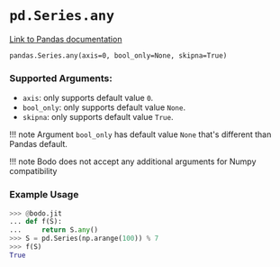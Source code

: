# `pd.Series.any`

[Link to Pandas documentation](https://pandas.pydata.org/docs/reference/api/pandas.Series.any.html)

`pandas.Series.any(axis=0, bool_only=None, skipna=True)`

### Supported Arguments:
 * `axis`: only supports default value `0`.
 * `bool_only`: only supports default value `None`.
 * `skipna`: only supports default value `True`.

!!! note
	Argument `bool_only` has default value `None` that's different than Pandas default.

!!! note
    Bodo does not accept any additional arguments for Numpy
    compatibility

### Example Usage

``` py
>>> @bodo.jit
... def f(S):
...     return S.any()
>>> S = pd.Series(np.arange(100)) % 7
>>> f(S)
True
```


